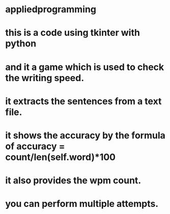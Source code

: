# appliedprogramming
# this is a code using tkinter with python
# and it a game which is used to check the writing speed.
# it extracts the sentences from a text file.
# it shows the accuracy by the formula of accuracy = count/len(self.word)*100
# it also provides the wpm count.
# you can perform multiple attempts.
